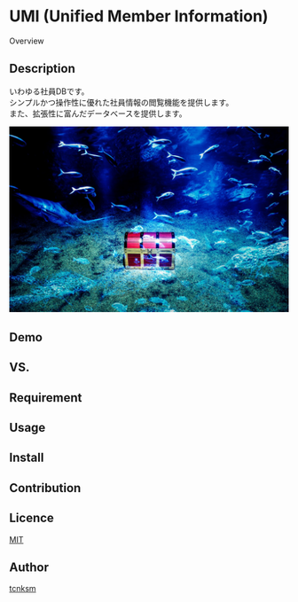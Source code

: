 UMI (Unified Member Information)
====

Overview

## Description
いわゆる社員DBです。  
シンプルかつ操作性に優れた社員情報の閲覧機能を提供します。  
また、拡張性に富んだデータベースを提供します。  

![UMIイメージ](/UMI_IMAGE.jpg)

## Demo

## VS. 

## Requirement

## Usage

## Install

## Contribution

## Licence

[MIT](https://github.com/tcnksm/tool/blob/master/LICENCE)

## Author

[tcnksm](https://github.com/tcnksm)
